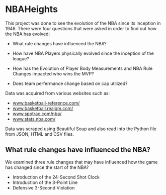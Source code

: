 # NBAHeights

This project was done to see the evolution of the NBA since its inception in 1946. There were four questions that were asked in order to find out how the NBA has evolved:

* What rule changes have influenced the NBA?

* How have NBA Players physically evolved since the inception of the league?

* How has the Evolution of Player Body Measurements and NBA Rule Changes impacted who wins the MVP?

* Does team perfermance change based on cap utilized?

Data was acquired from various websites such as:

* www.basketball-reference.com/
* www.basketball.realgm.com/
* www.spotrac.com/nba/
* www.stats.nba.com/

Data was scraped using Beautiful Soup and also read into the Python file from JSON, HTML and CSV files.

## What rule changes have influenced the NBA?

We examined three rule changes that may have influenced how the game has changed since the start of the NBA?

* Introduction of the 24-Second Shot Clock
* Introduction of the 3-Point Line
* Defensive 3-Second Violation

##